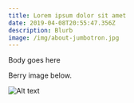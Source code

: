 ```yaml
---
title: Lorem ipsum dolor sit amet
date: 2019-04-08T20:55:47.356Z
description: Blurb
image: /img/about-jumbotron.jpg
---
```

Body goes here

Berry image below.

![Alt text](/img/about-single-origin.jpg "Title...")
